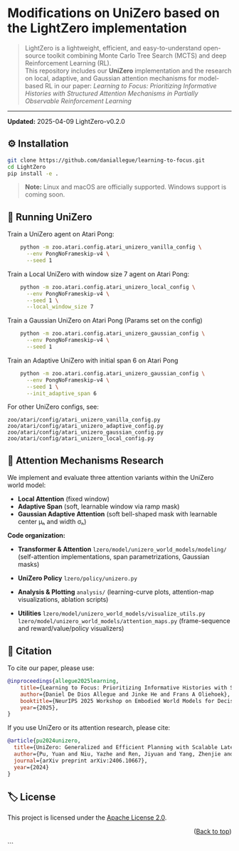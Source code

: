 <div id="top"></div>

# Modifications on UniZero based on the LightZero implementation

> LightZero is a lightweight, efficient, and easy-to-understand open-source toolkit combining Monte Carlo Tree Search (MCTS) and deep Reinforcement Learning (RL).  
> This repository includes our **UniZero** implementation and the research on local, adaptive, and Gaussian attention mechanisms for model-based RL in our paper: *Learning to Focus: Prioritizing Informative Histories with Structured Attention Mechanisms in Partially Observable Reinforcement Learning*

---

**Updated:** 2025-04-09 LightZero-v0.2.0

## ⚙️ Installation

```bash
git clone https://github.com/daniallegue/learning-to-focus.git
cd LightZero
pip install -e .
````

> **Note:** Linux and macOS are officially supported. Windows support is coming soon.

## 🚀 Running UniZero

Train a UniZero agent on Atari Pong:

```bash
    python -m zoo.atari.config.atari_unizero_vanilla_config \
      --env PongNoFrameskip-v4 \
      --seed 1 
```

Train a Local UniZero with window size 7 agent on Atari Pong:

```bash
    python -m zoo.atari.config.atari_unizero_local_config \
      --env PongNoFrameskip-v4 \
      --seed 1 \
      --local_window_size 7
```


Train a Gaussian UniZero on Atari Pong (Params set on the config)
```bash
    python -m zoo.atari.config.atari_unizero_gaussian_config \
      --env PongNoFrameskip-v4 \
      --seed 1 
```

Train an Adaptive UniZero with initial span 6 on Atari Pong 
```bash
    python -m zoo.atari.config.atari_unizero_gaussian_config \
      --env PongNoFrameskip-v4 \
      --seed 1 \
      --init_adaptive_span 6
```


For other UniZero configs, see:

```
zoo/atari/config/atari_unizero_vanilla_config.py
zoo/atari/config/atari_unizero_adaptive_config.py
zoo/atari/config/atari_unizero_gaussian_config.py
zoo/atari/config/atari_unizero_local_config.py
```

## 🔬 Attention Mechanisms Research

We implement and evaluate three attention variants within the UniZero world model:

* **Local Attention** (fixed window)
* **Adaptive Span** (soft, learnable window via ramp mask)
* **Gaussian Adaptive Attention** (soft bell-shaped mask with learnable center μₕ and width σₕ)

**Code organization:**

* **Transformer & Attention**
  `lzero/model/unizero_world_models/modeling/`
  (self-attention implementations, span parametrizations, Gaussian masks)

* **UniZero Policy**
  `lzero/policy/unizero.py`

* **Analysis & Plotting**
  `analysis/`
  (learning-curve plots, attention-map visualizations, ablation scripts)

* **Utilities**
  `lzero/model/unizero_world_models/visualize_utils.py`
  `lzero/model/unizero_world_models/attention_maps.py`
  (frame-sequence and reward/value/policy visualizers)

## 📄 Citation

To cite our paper, please use: 

```bibtex
@inproceedings{allegue2025learning,
    title={Learning to Focus: Prioritizing Informative Histories with Structured Attention Mechanisms in Partially Observable Reinforcement Learning},
    author={Daniel De Dios Allegue and Jinke He and Frans A Oliehoek},
    booktitle={NeurIPS 2025 Workshop on Embodied World Models for Decision Making},
    year={2025},
}
```

If you use UniZero or its attention research, please cite:

```bibtex
@article{pu2024unizero,
  title={UniZero: Generalized and Efficient Planning with Scalable Latent World Models},
  author={Pu, Yuan and Niu, Yazhe and Ren, Jiyuan and Yang, Zhenjie and Li, Hongsheng and Liu, Yu},
  journal={arXiv preprint arXiv:2406.10667},
  year={2024}
}
```

## 🏷️ License

This project is licensed under the [Apache License 2.0](https://www.apache.org/licenses/LICENSE-2.0).

<p align="right">(<a href="#top">Back to top</a>)</p>
```
